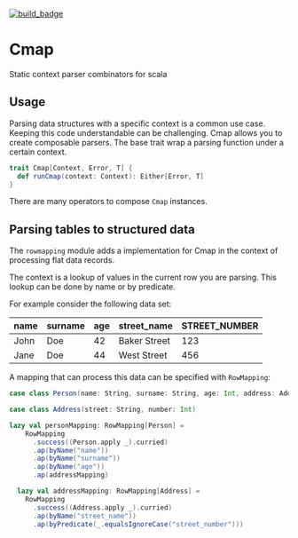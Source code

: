 [![build_badge](https://circleci.com/gh/besuikerd/cmap.svg?&style=shield)](https://circleci.com/gh/besuikerd/cmap)

# Cmap

Static context parser combinators for scala

## Usage 

Parsing data structures with a specific context is a common use case.
Keeping this code understandable can be challenging.
Cmap allows you to create composable parsers.
The base trait wrap a parsing function under a certain context.

```scala
trait Cmap[Context, Error, T] {
  def runCmap(context: Context): Either[Error, T]
}
```

There are many operators to compose `Cmap` instances.

## Parsing tables to structured data

The `rowmapping` module adds a implementation for Cmap in the context of processing flat data records.

The context is a lookup of values in the current row you are parsing.
This lookup can be done by name or by predicate.

For example consider the following data set:

|name|surname|age|street_name   |STREET_NUMBER|
|----|-------|---|--------------|-------------|
|John|Doe    |42 |Baker Street  |123          |
|Jane|Doe    |44 |West  Street  |456          |

A mapping that can process this data can be specified with `RowMapping`:

```scala
case class Person(name: String, surname: String, age: Int, address: Address)

case class Address(street: String, number: Int)

lazy val personMapping: RowMapping[Person] =
    RowMapping
      .success((Person.apply _).curried)
      .ap(byName("name"))
      .ap(byName("surname"))
      .ap(byName("age"))
      .ap(addressMapping)

  lazy val addressMapping: RowMapping[Address] =
    RowMapping
      .success((Address.apply _).curried)
      .ap(byName("street_name"))
      .ap(byPredicate(_.equalsIgnoreCase("street_number")))
```